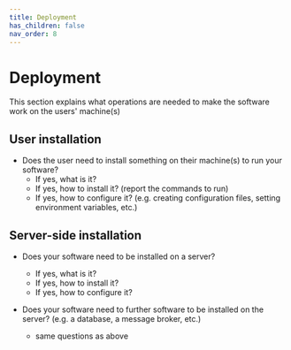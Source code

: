 ```yaml
---
title: Deployment
has_children: false
nav_order: 8
---
```


# Deployment

This section explains what operations are needed to make the software work on the users' machine(s)

## User installation

- Does the user need to install something on their machine(s) to run your software?
    * If yes, what is it?
    * If yes, how to install it? (report the commands to run)
    * If yes, how to configure it? (e.g. creating configuration files, setting environment variables, etc.)

## Server-side installation

- Does your software need to be installed on a server?
    * If yes, what is it?
    * If yes, how to install it?
    * If yes, how to configure it?

- Does your software need to further software to be installed on the server? (e.g. a database, a message broker, etc.)
    * same questions as above